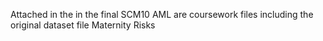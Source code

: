 Attached in the in the final SCM10 AML are coursework files including the original dataset file Maternity Risks
